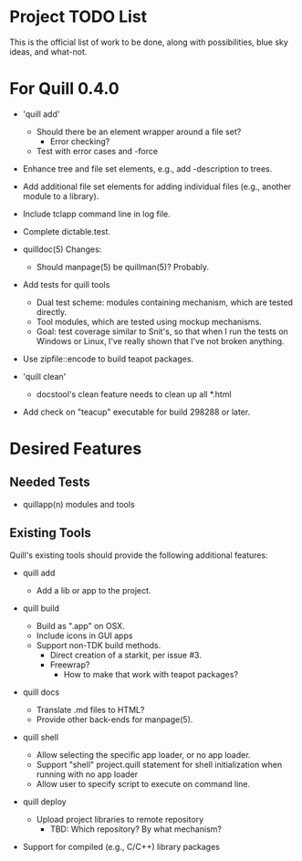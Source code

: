 # Project TODO List

This is the official list of work to be done, along with possibilities,
blue sky ideas, and what-not.

# For Quill 0.4.0

* 'quill add'
  * Should there be an element wrapper around a file set?
    * Error checking?
  * Test with error cases and -force
* Enhance tree and file set elements, e.g., add -description to trees.
* Add additional file set elements for adding individual files
  (e.g., another module to a library).

* Include tclapp command line in log file.
* Complete dictable.test.
* quilldoc(5) Changes:
  * Should manpage(5) be quillman(5)?  Probably.
* Add tests for quill tools
  * Dual test scheme: modules containing mechanism, which are tested
    directly.
  * Tool modules, which are tested using mockup mechanisms.
  * Goal: test coverage similar to Snit's, so that when I run the tests
    on Windows or Linux, I've really shown that I've not broken anything.
* Use zipfile::encode to build teapot packages.
* 'quill clean'
  * docstool's clean feature needs to clean up all *.html
* Add check on "teacup" executable for build 298288 or later.

# Desired Features

## Needed Tests

* quillapp(n) modules and tools

## Existing Tools

Quill's existing tools should provide the following additional features:

* quill add
  * Add a lib or app to the project.

* quill build
  * Build as ".app" on OSX.
  * Include icons in GUI apps
  * Support non-TDK build methods.
    * Direct creation of a starkit, per issue #3.
    * Freewrap?
      * How to make that work with teapot packages?

* quill docs
  * Translate .md files to HTML?
  * Provide other back-ends for manpage(5).

* quill shell
  * Allow selecting the specific app loader, or no app loader.
  * Support "shell" project.quill statement for shell initialization
    when running with no app loader
  * Allow user to specify script to execute on command line.

* quill deploy
  * Upload project libraries to remote repository
    * TBD: Which repository?  By what mechanism?

* Support for compiled (e.g., C/C++) library packages

